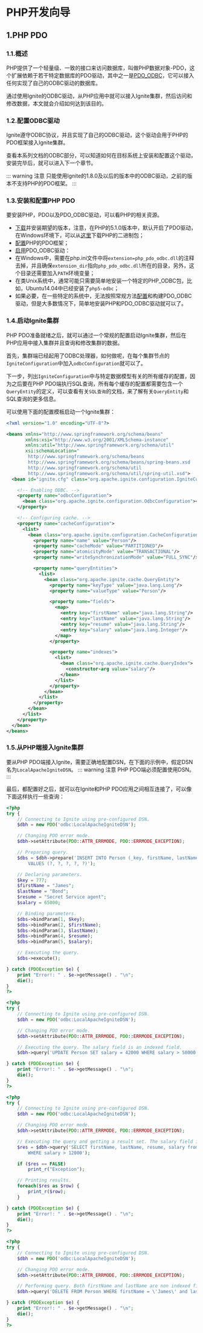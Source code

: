 # PHP开发向导
## 1.PHP PDO
### 1.1.概述
PHP提供了一个轻量级、一致的接口来访问数据库，叫做PHP数据对象-PDO，这个扩展依赖于若干特定数据库的PDO驱动，其中之一是[PDO_ODBC](http://php.net/manual/en/ref.pdo-odbc.php)，它可以接入任何实现了自己的ODBC驱动的数据库。

通过使用Ignite的ODBC驱动，从PHP应用中就可以接入Ignite集群，然后访问和修改数据，本文就会介绍如何达到该目的。
### 1.2.配置ODBC驱动
Ignite遵守ODBC协议，并且实现了自己的ODBC驱动，这个驱动会用于PHP的PDO框架接入Ignite集群。

查看本系列文档的ODBC部分，可以知道如何在目标系统上安装和配置这个驱动，安装完毕后，就可以进入下一个章节。

::: warning 注意
只能使用Ignite的1.8.0及以后的版本中的ODBC驱动，之前的版本不支持PHP的PDO框架。
:::

### 1.3.安装和配置PHP PDO
要安装PHP，PDO以及PDO_ODBC驱动，可以看PHP的相关资源。

 - [下载](http://php.net/downloads.php)并安装期望的版本，注意，在PHP的5.1.0版本中，默认开启了PDO驱动，在Windows环境下，可以从[这里](http://windows.php.net/download)下载PHP的二进制包；
 - [配置](http://php.net/manual/en/book.pdo.php)PHP的PDO框架；
 - [启用](http://php.net/manual/en/ref.pdo-odbc.php)PDO_ODBC驱动：
  - 在Windows中，需要在php.ini文件中将`extension=php_pdo_odbc.dll`的注释去掉，并且确保`extension_dir`指向`php_pdo_odbc.dll`所在的目录，另外，这个目录还需要加入`PATH`环境变量；
  - 在类Unix系统中，通常可能只需要简单地安装一个特定的PHP_ODBC包，比如，Ubuntu14.04中已经安装了`php5-odbc`；
 - 如果必要，在一些特定的系统中，无法按照常规方法[配置](http://php.net/manual/en/ref.pdo-odbc.php#ref.pdo-odbc.installation)和构建PDO_ODBC驱动，但是大多数情况下，简单地安装PHP和PDO_ODBC驱动就可以了。

### 1.4.启动Ignite集群
PHP PDO准备就绪之后，就可以通过一个常规的配置启动Ignite集群，然后在PHP应用中接入集群并且查询和修改集群的数据。

首先，集群端已经起用了ODBC处理器，如何做呢，在每个集群节点的`IgniteConfiguration`中加入`odbcConfiguration`就可以了。

下一步，列出`IgniteConfiguration`中与特定数据模型有关的所有缓存的配置，因为之后要在PHP PDO端执行SQL查询，所有每个缓存的配置都需要包含一个`QueryEntity`的定义，可以查看有关`SQL查询`的文档，来了解有关`QueryEntity`和SQL查询的更多信息。

可以使用下面的配置模板启动一个Ignite集群：
```xml
<?xml version="1.0" encoding="UTF-8"?>

<beans xmlns="http://www.springframework.org/schema/beans"
       xmlns:xsi="http://www.w3.org/2001/XMLSchema-instance"
       xmlns:util="http://www.springframework.org/schema/util"
       xsi:schemaLocation="
        http://www.springframework.org/schema/beans
        http://www.springframework.org/schema/beans/spring-beans.xsd
        http://www.springframework.org/schema/util
        http://www.springframework.org/schema/util/spring-util.xsd">
  <bean id="ignite.cfg" class="org.apache.ignite.configuration.IgniteConfiguration">

    <!-- Enabling ODBC. -->
    <property name="odbcConfiguration">
      <bean class="org.apache.ignite.configuration.OdbcConfiguration"></bean>
    </property>

    <!-- Configuring cache. -->
    <property name="cacheConfiguration">
      <list>
        <bean class="org.apache.ignite.configuration.CacheConfiguration">
          <property name="name" value="Person"/>
          <property name="cacheMode" value="PARTITIONED"/>
          <property name="atomicityMode" value="TRANSACTIONAL"/>
          <property name="writeSynchronizationMode" value="FULL_SYNC"/>

          <property name="queryEntities">
            <list>
              <bean class="org.apache.ignite.cache.QueryEntity">
                <property name="keyType" value="java.lang.Long"/>
                <property name="valueType" value="Person"/>

                <property name="fields">
                  <map>
                    <entry key="firstName" value="java.lang.String"/>
                    <entry key="lastName" value="java.lang.String"/>
                    <entry key="resume" value="java.lang.String"/>
                    <entry key="salary" value="java.lang.Integer"/>
                  </map>
                </property>

                <property name="indexes">
                  <list>
                    <bean class="org.apache.ignite.cache.QueryIndex">
                      <constructor-arg value="salary"/>
                    </bean>
                  </list>
                </property>
              </bean>
            </list>
          </property>
        </bean>
      </list>
    </property>
  </bean>
</beans>
```
### 1.5.从PHP端接入Ignite集群
要从PHP PDO端接入Ignite，需要正确地配置DSN，在下面的示例中，假定DSN名为`LocalApacheIgniteDSN`。
::: warning 注意
PHP PDO端必须配置使用DSN。
:::

最后，都配置好之后，就可以在Ignite和PHP PDO应用之间相互连接了，可以像下面这样执行一些查询：

<code-group>
<code-block title="INSERT">

```php
<?php
try {
    // Connecting to Ignite using pre-configured DSN.
    $dbh = new PDO('odbc:LocalApacheIgniteDSN');

    // Changing PDO error mode.
    $dbh->setAttribute(PDO::ATTR_ERRMODE, PDO::ERRMODE_EXCEPTION);

    // Preparing query.
    $dbs = $dbh->prepare('INSERT INTO Person (_key, firstName, lastName, resume, salary)
        VALUES (?, ?, ?, ?, ?)');

    // Declaring parameters.
    $key = 777;
    $firstName = "James";
    $lastName = "Bond";
    $resume = "Secret Service agent";
    $salary = 65000;

    // Binding parameters.
    $dbs->bindParam(1, $key);
    $dbs->bindParam(2, $firstName);
    $dbs->bindParam(3, $lastName);
    $dbs->bindParam(4, $resume);
    $dbs->bindParam(5, $salary);

    // Executing the query.
    $dbs->execute();

} catch (PDOException $e) {
    print "Error!: " . $e->getMessage() . "\n";
    die();
}
?>
```
</code-block>

<code-block title="UPDATE">

```php
<?php
try {
    // Connecting to Ignite using pre-configured DSN.
    $dbh = new PDO('odbc:LocalApacheIgniteDSN');

    // Changing PDO error mode.
    $dbh->setAttribute(PDO::ATTR_ERRMODE, PDO::ERRMODE_EXCEPTION);

    // Executing the query. The salary field is an indexed field.
    $dbh->query('UPDATE Person SET salary = 42000 WHERE salary > 50000');

} catch (PDOException $e) {
    print "Error!: " . $e->getMessage() . "\n";
    die();
}
?>
```
</code-block>

<code-block title="SELECT">

```php
<?php
try {
    // Connecting to Ignite using pre-configured DSN.
    $dbh = new PDO('odbc:LocalApacheIgniteDSN');

    // Changing PDO error mode.
    $dbh->setAttribute(PDO::ATTR_ERRMODE, PDO::ERRMODE_EXCEPTION);

    // Executing the query and getting a result set. The salary field is an indexed field.
    $res = $dbh->query('SELECT firstName, lastName, resume, salary from Person
        WHERE salary > 12000');

    if ($res == FALSE)
        print_r("Exception");

    // Printing results.
    foreach($res as $row) {
        print_r($row);
    }

} catch (PDOException $e) {
    print "Error!: " . $e->getMessage() . "\n";
    die();
}
?>
```
</code-block>

<code-block title="DELETE">

```php
<?php
try {
    // Connecting to Ignite using pre-configured DSN.
    $dbh = new PDO('odbc:LocalApacheIgniteDSN');

    // Changing PDO error mode.
    $dbh->setAttribute(PDO::ATTR_ERRMODE, PDO::ERRMODE_EXCEPTION);

    // Performing query. Both firstName and lastName are non indexed fields.
    $dbh->query('DELETE FROM Person WHERE firstName = \'James\' and lastName = \'Bond\'');

} catch (PDOException $e) {
    print "Error!: " . $e->getMessage() . "\n";
    die();
}
?>
```
</code-block>

</code-group>

<RightPane/>